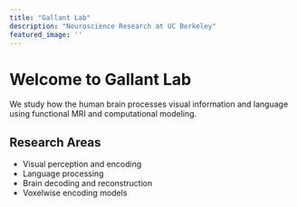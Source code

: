```yaml
---
title: "Gallant Lab"
description: "Neuroscience Research at UC Berkeley"
featured_image: ''
---
```


# Welcome to Gallant Lab

We study how the human brain processes visual information and language using functional MRI and computational modeling.

## Research Areas

- Visual perception and encoding
- Language processing
- Brain decoding and reconstruction
- Voxelwise encoding models
